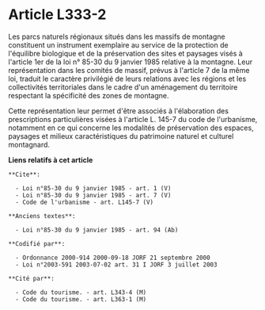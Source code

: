 # Article L333-2

Les parcs naturels régionaux situés dans les massifs de montagne constituent un instrument exemplaire au service de la
protection de l'équilibre biologique et de la préservation des sites et paysages visés à l'article 1er de la loi n° 85-30 du
9 janvier 1985 relative à la montagne. Leur représentation dans les comités de massif, prévus à l'article 7 de la même loi,
traduit le caractère privilégié de leurs relations avec les régions et les collectivités territoriales dans le cadre d'un
aménagement du territoire respectant la spécificité des zones de montagne. 

Cette représentation leur permet d'être associés à l'élaboration des prescriptions particulières visées à l'article L. 145-7
du code de l'urbanisme, notamment en ce qui concerne les modalités de préservation des espaces, paysages et milieux
caractéristiques du patrimoine naturel et culturel montagnard.

**Liens relatifs à cet article**

	**Cite**:

	  - Loi n°85-30 du 9 janvier 1985 - art. 1 (V)
	  - Loi n°85-30 du 9 janvier 1985 - art. 7 (V)
	  - Code de l'urbanisme - art. L145-7 (V)

	**Anciens textes**:

	  - Loi n°85-30 du 9 janvier 1985 - art. 94 (Ab)

	**Codifié par**:

	  - Ordonnance 2000-914 2000-09-18 JORF 21 septembre 2000
	  - Loi n°2003-591 2003-07-02 art. 31 I JORF 3 juillet 2003

	**Cité par**:

	  - Code du tourisme. - art. L343-4 (M)
	  - Code du tourisme. - art. L363-1 (M)
